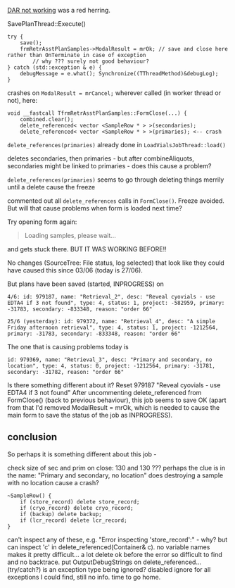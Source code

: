 [DAR not working](dar-not-working-on-vlabdev.md) was a red herring.

SavePlanThread::Execute()

    try {
        save();
        frmRetrAsstPlanSamples->ModalResult = mrOk; // save and close here rather than OnTerminate in case of exception
            // why ??? surely not good behaviour?
    } catch (std::exception & e) {
        debugMessage = e.what(); Synchronize((TThreadMethod)&debugLog);
    }    

crashes on `ModalResult = mrCancel;` wherever called (in worker thread or not), here:

    void __fastcall TfrmRetrAsstPlanSamples::FormClose(...) {
        combined.clear();
        delete_referenced< vector <SampleRow * > >(secondaries);
        delete_referenced< vector <SampleRow * > >(primaries); <-- crash

`delete_references(primaries)` already done in `LoadVialsJobThread::load()`

deletes secondaries, then primaries - but after combineAliquots, secondaries might be linked to primaries - does this cause a problem?

`delete_references(primaries)` seems to go through deleting things merrily until a delete cause the freeze

commented out all `delete_references` calls in `FormClose()`. Freeze avoided. 
But will that cause problems when form is loaded next time?

Try opening form again:

> Loading samples, please wait...

and gets stuck there. BUT IT WAS WORKING BEFORE!!

No changes (SourceTree: File status, log selected) that look like they could have caused this since 03/06 (today is 27/06).

But plans have been saved (started, INPROGRESS) on 

    4/6: id: 979187, name: "Retrieval_2", desc: "Reveal cyovials - use EDTA4 if 3 not found", type: 4, status: 1, project: -582959, primary: -31783, secondary: -833348, reason: "order 66"

    25/6 (yesterday): id: 979372, name: "Retrieval_4", desc: "A simple Friday afternoon retrieval", type: 4, status: 1, project: -1212564, primary: -31783, secondary: -833348, reason: "order 66"

The one that is causing problems today is 

    id: 979369, name: "Retrieval_3", desc: "Primary and secondary, no location", type: 4, status: 0, project: -1212564, primary: -31781, secondary: -31782, reason: "order 66"

Is there something different about it? 
Reset 979187 "Reveal cyovials - use EDTA4 if 3 not found"
After uncommenting delete_referenced from FormClose() (back to previous behaviour), this job seems to save OK (apart from that I'd removed ModalResult = mrOk, which is needed to cause the main form to save the status of the job as INPROGRESS).

## conclusion

So perhaps it is something different about this job - 

check size of sec and prim on close: 130 and 130 ???
perhaps the clue is in the name: "Primary and secondary, no location"
does destroying a sample with no location cause a crash?

    ~SampleRow() {
        if (store_record) delete store_record;
        if (cryo_record) delete cryo_record;
        if (backup) delete backup;
        if (lcr_record) delete lcr_record;
    }

can't inspect any of these, e.g. "Error inspecting 'store_record':" - why?
but can inspect 'c' in delete_referenced(Container& c). no variable names makes it pretty difficult...
a lot delete ok before the error so difficult to find and no backtrace.
put OutputDebugStrings on delete_referenced... (try/catch?)
is an exception type being ignored? disabled ignore for all exceptions I could find, still no info. 
time to go home.